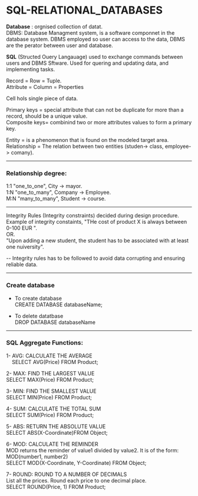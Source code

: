 # SQL-RELATIONAL_DATABASES
**Database** : orgnised collection of datat.  
DBMS: Database Managment system, is a software componnet in the database system. DBMS employed so user can access to the data, DBMS are the perator between user and database.


**SQL** (Structed Ouery Langauage) used to exchange commands between users and DBMS Sftware. Used for quering and updating data, and implementing tasks.

Record = Row = Tuple.   
Attribute = Column = Properties


Cell hols single piece of data.

Primary keys = special attribute that can not be duplicate for more than a record, should be a unique value.   
Composite keys= combinind two or more attributes values to form a primary key.


Entity = is a phenomenon that is found on the modeled target area.    
Relationship = The relation between two entities (studen-> class, employee-> comany).   

-----------------------------------
### Relationship degree:

1:1    "one_to_one",       City -> mayor.   
1:N    "one_to_many",      Company -> Employee.     
M:N    "many_to_many",     Student -> course. 

--------------------------
Integrity Rules (Integrity constraints) decided during design procedure. Example of integrity constaints, "THe cost of product X is always between 0-100 EUR ".   
OR. \
"Upon adding a new student, the student has to be associated with at least one nuiversity".   

-- Integrity rules has to be followed to avoid data corrupting and ensuring reliable data.  

------------
### Create database

* To create database \
  CREATE DATABASE databaseName;
 
* To delete datatbase \
  DROP DATABASE databaseName
  
  
  
-----------------------------------
### SQL Aggregate Functions:

1- AVG: CALCULATE THE AVERAGE \
 $~~~$ SELECT AVG(Price) FROM Product;

2- MAX: FIND THE LARGEST VALUE \
SELECT MAX(Price) FROM Product;

3- MIN: FIND THE SMALLEST VALUE \
SELECT MIN(Price) FROM Product;

4- SUM: CALCULATE THE TOTAL SUM \
SELECT SUM(Price) FROM Product;

5- ABS: RETURN THE ABSOLUTE VALUE \
SELECT ABS(X-Coordinate)FROM Object;

6- MOD: CALCULATE THE REMINDER \
MOD returns the reminder of value1 divided by value2. It is of the form: MOD(number1, number2) \
SELECT MOD(X-Coordinate, Y-Coordinate) FROM Object;
  
7- ROUND: ROUND TO A NUMBER OF DECIMALS \
List all the prices. Round each price to one decimal place. \
SELECT ROUND(Price, 1) FROM Product; 



